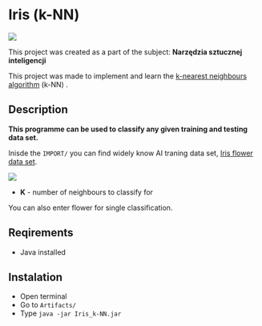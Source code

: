 # Iris (k-NN)
![](https://img.shields.io/badge/display%20type-console-brightgreen)

This project was created as a part of the subject: **Narzędzia sztucznej inteligencji**

This project was made to  implement and learn the [k-nearest neighbours algorithm](https://en.wikipedia.org/wiki/K-nearest_neighbors_algorithm) (k-NN) .

## Description
**This programme can be used to classify any given training and testing data set.**

Inisde the `IMPORT/` you can find widely know AI traning data set, [Iris flower data set](https://en.wikipedia.org/wiki/Iris_flower_data_set).

![](https://i.imgur.com/5wEi9Hs.png)

- **K** - number of neighbours to classify for

You can also enter flower for single classification.

## Reqirements

- Java installed

## Instalation

- Open terminal
- Go to `Artifacts/`
- Type `java -jar Iris_k-NN.jar`
